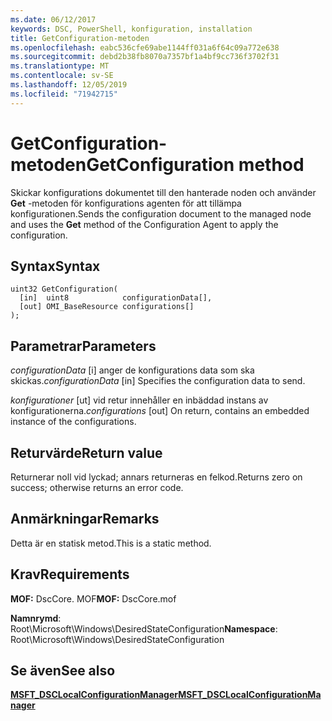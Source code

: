 ```yaml
---
ms.date: 06/12/2017
keywords: DSC, PowerShell, konfiguration, installation
title: GetConfiguration-metoden
ms.openlocfilehash: eabc536cfe69abe1144ff031a6f64c09a772e638
ms.sourcegitcommit: debd2b38fb8070a7357bf1a4bf9cc736f3702f31
ms.translationtype: MT
ms.contentlocale: sv-SE
ms.lasthandoff: 12/05/2019
ms.locfileid: "71942715"
---
```

# <a name="getconfiguration-method"></a><span data-ttu-id="0d2a8-103">GetConfiguration-metoden</span><span class="sxs-lookup"><span data-stu-id="0d2a8-103">GetConfiguration method</span></span>

<span data-ttu-id="0d2a8-104">Skickar konfigurations dokumentet till den hanterade noden och använder **Get** -metoden för konfigurations agenten för att tillämpa konfigurationen.</span><span class="sxs-lookup"><span data-stu-id="0d2a8-104">Sends the configuration document to the managed node and uses the **Get** method of the Configuration Agent to apply the configuration.</span></span>

## <a name="syntax"></a><span data-ttu-id="0d2a8-105">Syntax</span><span class="sxs-lookup"><span data-stu-id="0d2a8-105">Syntax</span></span>

```mof
uint32 GetConfiguration(
  [in]  uint8            configurationData[],
  [out] OMI_BaseResource configurations[]
);
```

## <a name="parameters"></a><span data-ttu-id="0d2a8-106">Parametrar</span><span class="sxs-lookup"><span data-stu-id="0d2a8-106">Parameters</span></span>

<span data-ttu-id="0d2a8-107">*configurationData* \[i\] anger de konfigurations data som ska skickas.</span><span class="sxs-lookup"><span data-stu-id="0d2a8-107">*configurationData* \[in\] Specifies the configuration data to send.</span></span>

<span data-ttu-id="0d2a8-108">*konfigurationer* \[ut\] vid retur innehåller en inbäddad instans av konfigurationerna.</span><span class="sxs-lookup"><span data-stu-id="0d2a8-108">*configurations* \[out\] On return, contains an embedded instance of the configurations.</span></span>

## <a name="return-value"></a><span data-ttu-id="0d2a8-109">Returvärde</span><span class="sxs-lookup"><span data-stu-id="0d2a8-109">Return value</span></span>

<span data-ttu-id="0d2a8-110">Returnerar noll vid lyckad; annars returneras en felkod.</span><span class="sxs-lookup"><span data-stu-id="0d2a8-110">Returns zero on success; otherwise returns an error code.</span></span>

## <a name="remarks"></a><span data-ttu-id="0d2a8-111">Anmärkningar</span><span class="sxs-lookup"><span data-stu-id="0d2a8-111">Remarks</span></span>

<span data-ttu-id="0d2a8-112">Detta är en statisk metod.</span><span class="sxs-lookup"><span data-stu-id="0d2a8-112">This is a static method.</span></span>

## <a name="requirements"></a><span data-ttu-id="0d2a8-113">Krav</span><span class="sxs-lookup"><span data-stu-id="0d2a8-113">Requirements</span></span>

<span data-ttu-id="0d2a8-114">**MOF:** DscCore. MOF</span><span class="sxs-lookup"><span data-stu-id="0d2a8-114">**MOF:** DscCore.mof</span></span>

<span data-ttu-id="0d2a8-115">**Namnrymd**: Root\Microsoft\Windows\DesiredStateConfiguration</span><span class="sxs-lookup"><span data-stu-id="0d2a8-115">**Namespace**: Root\Microsoft\Windows\DesiredStateConfiguration</span></span>

## <a name="see-also"></a><span data-ttu-id="0d2a8-116">Se även</span><span class="sxs-lookup"><span data-stu-id="0d2a8-116">See also</span></span>

[<span data-ttu-id="0d2a8-117">**MSFT_DSCLocalConfigurationManager**</span><span class="sxs-lookup"><span data-stu-id="0d2a8-117">**MSFT_DSCLocalConfigurationManager**</span></span>](msft-dsclocalconfigurationmanager.md)
